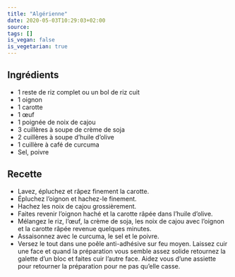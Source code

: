 ```yaml
---
title: "Algérienne"
date: 2020-05-03T10:29:03+02:00
source: 
tags: []
is_vegan: false
is_vegetarian: true
---
```


## Ingrédients

- 1 reste de riz complet ou un bol de riz cuit
- 1 oignon
- 1 carotte
- 1 œuf
- 1 poignée de noix de cajou
- 3 cuillères à soupe de crème de soja
- 2 cuillères à soupe d’huile d’olive
- 1 cuillère à café de curcuma
- Sel, poivre

## Recette

- Lavez, épluchez et râpez finement la carotte.
- Épluchez l’oignon et hachez-le finement.
- Hachez les noix de cajou grossièrement.
- Faites revenir l’oignon haché et la carotte râpée dans l’huile d’olive.
- Mélangez le riz, l’œuf, la crème de soja, les noix de cajou avec l’oignon et la carotte râpée revenue quelques minutes.
- Assaisonnez avec le curcuma, le sel et le poivre.
- Versez le tout dans une poêle anti-adhésive sur feu moyen. Laissez cuir une face et quand la préparation vous semble assez solide retournez la galette d’un bloc et faites cuir l’autre face. Aidez vous d’une assiette pour retourner la préparation pour ne pas qu’elle casse.
